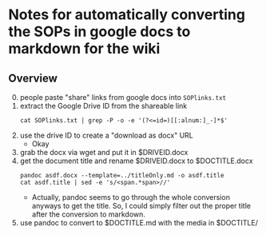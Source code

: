 # Notes for automatically converting the SOPs in google docs to markdown for the wiki

## Overview
00. people paste "share" links from google docs into `SOPlinks.txt`
10. extract the Google Drive ID from the shareable link
	```
	cat SOPlinks.txt | grep -P -o -e '(?<=id=)[[:alnum:]_-]*$'
	```
20. use the drive ID to create a "download as docx" URL
	- Okay
30. grab the docx via wget and put it in $DRIVEID.docx
40. get the document title and rename $DRIVEID.docx to $DOCTITLE.docx
	```
	pandoc asdf.docx --template=../titleOnly.md -o asdf.title
	cat asdf.title | sed -e 's/<span.*span>//'
	```
	- Actually, pandoc seems to go through the whole conversion anyways to get the title.
	  So, I could simply filter out the proper title after the conversion to markdown.
50. use pandoc to convert to $DOCTITLE.md with the media in $DOCTITLE/
